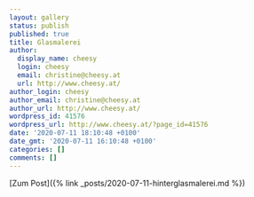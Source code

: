 ```yaml
---
layout: gallery
status: publish
published: true
title: Glasmalerei
author:
  display_name: cheesy
  login: cheesy
  email: christine@cheesy.at
  url: http://www.cheesy.at/
author_login: cheesy
author_email: christine@cheesy.at
author_url: http://www.cheesy.at/
wordpress_id: 41576
wordpress_url: http://www.cheesy.at/?page_id=41576
date: '2020-07-11 18:10:48 +0100'
date_gmt: '2020-07-11 16:10:48 +0100'
categories: []
comments: []
---
```

<!-- wp:core-embed/wordpress {"url":"http://www.cheesy.at/2020/07/hinterglasmalerei/","type":"rich","providerNameSlug":"cheesy-at","className":""} -->
[Zum Post]({% link _posts/2020-07-11-hinterglasmalerei.md %})
<!-- /wp:core-embed/wordpress -->
<!-- wp:paragraph --><!-- /wp:paragraph -->

